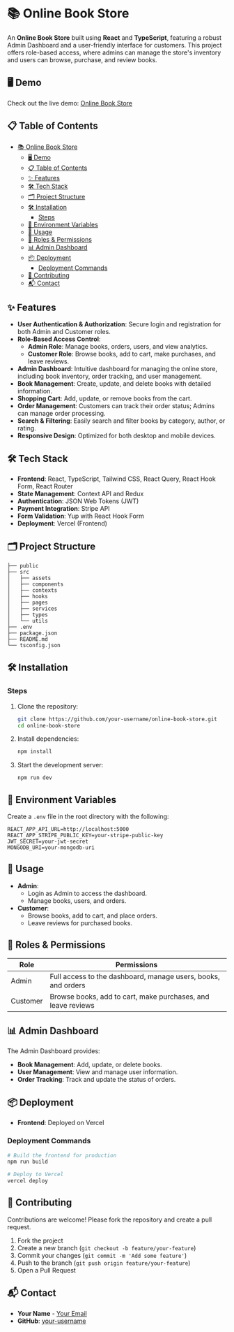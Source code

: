 
# 📚 Online Book Store

An **Online Book Store** built using **React** and **TypeScript**, featuring a robust Admin Dashboard and a user-friendly interface for customers. This project offers role-based access, where admins can manage the store's inventory and users can browse, purchase, and review books.

## 🖥️ Demo

Check out the live demo: [Online Book Store](https://online-book-store-sandy.vercel.app/)

## 📋 Table of Contents

- [📚 Online Book Store](#-online-book-store)
  - [🖥️ Demo](#️-demo)
  - [📋 Table of Contents](#-table-of-contents)
  - [✨ Features](#-features)
  - [🛠️ Tech Stack](#️-tech-stack)
  - [🗂️ Project Structure](#️-project-structure)
  - [🛠️ Installation](#️-installation)
    - [Steps](#steps)
  - [🔑 Environment Variables](#-environment-variables)
  - [🚀 Usage](#-usage)
  - [🛂 Roles \& Permissions](#-roles--permissions)
  - [📊 Admin Dashboard](#-admin-dashboard)
  - [📦 Deployment](#-deployment)
    - [Deployment Commands](#deployment-commands)
  - [🤝 Contributing](#-contributing)
  - [📬 Contact](#-contact)

## ✨ Features

- **User Authentication & Authorization**: Secure login and registration for both Admin and Customer roles.
- **Role-Based Access Control**:
  - **Admin Role**: Manage books, orders, users, and view analytics.
  - **Customer Role**: Browse books, add to cart, make purchases, and leave reviews.
- **Admin Dashboard**: Intuitive dashboard for managing the online store, including book inventory, order tracking, and user management.
- **Book Management**: Create, update, and delete books with detailed information.
- **Shopping Cart**: Add, update, or remove books from the cart.
- **Order Management**: Customers can track their order status; Admins can manage order processing.
- **Search & Filtering**: Easily search and filter books by category, author, or rating.
- **Responsive Design**: Optimized for both desktop and mobile devices.

## 🛠️ Tech Stack

- **Frontend**: React, TypeScript, Tailwind CSS, React Query, React Hook Form, React Router
- **State Management**: Context API and  Redux 
- **Authentication**: JSON Web Tokens (JWT)
- **Payment Integration**: Stripe API
- **Form Validation**: Yup with React Hook Form
- **Deployment**: Vercel (Frontend)

## 🗂️ Project Structure

```
├── public
├── src
│   ├── assets
│   ├── components
│   ├── contexts
│   ├── hooks
│   ├── pages
│   ├── services
│   ├── types
│   └── utils
├── .env
├── package.json
├── README.md
└── tsconfig.json
```

## 🛠️ Installation



### Steps

1. Clone the repository:

   ```bash
   git clone https://github.com/your-username/online-book-store.git
   cd online-book-store
   ```

2. Install dependencies:

   ```bash
   npm install
   ```

3. Start the development server:

   ```bash
   npm run dev
   ```

## 🔑 Environment Variables

Create a `.env` file in the root directory with the following:

```
REACT_APP_API_URL=http://localhost:5000
REACT_APP_STRIPE_PUBLIC_KEY=your-stripe-public-key
JWT_SECRET=your-jwt-secret
MONGODB_URI=your-mongodb-uri
```

## 🚀 Usage

- **Admin**:
  - Login as Admin to access the dashboard.
  - Manage books, users, and orders.
- **Customer**:
  - Browse books, add to cart, and place orders.
  - Leave reviews for purchased books.

## 🛂 Roles & Permissions

| Role     | Permissions                                     |
| -------- | ----------------------------------------------- |
| Admin    | Full access to the dashboard, manage users, books, and orders |
| Customer | Browse books, add to cart, make purchases, and leave reviews |

## 📊 Admin Dashboard

The Admin Dashboard provides:

- **Book Management**: Add, update, or delete books.
- **User Management**: View and manage user information.
- **Order Tracking**: Track and update the status of orders.
## 📦 Deployment

- **Frontend**: Deployed on Vercel

### Deployment Commands

```bash
# Build the frontend for production
npm run build

# Deploy to Vercel
vercel deploy
```

## 🤝 Contributing

Contributions are welcome! Please fork the repository and create a pull request.

1. Fork the project
2. Create a new branch (`git checkout -b feature/your-feature`)
3. Commit your changes (`git commit -m 'Add some feature'`)
4. Push to the branch (`git push origin feature/your-feature`)
5. Open a Pull Request



## 📬 Contact

- **Your Name** - [Your Email](mahmoudabdoh2211@gmail.com)
- **GitHub**: [your-username](https://github.com/mahmoudabdos)
